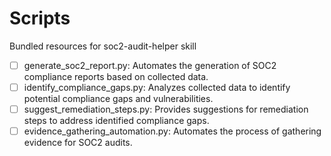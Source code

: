 # Scripts

Bundled resources for soc2-audit-helper skill

- [ ] generate_soc2_report.py: Automates the generation of SOC2 compliance reports based on collected data.
- [ ] identify_compliance_gaps.py: Analyzes collected data to identify potential compliance gaps and vulnerabilities.
- [ ] suggest_remediation_steps.py: Provides suggestions for remediation steps to address identified compliance gaps.
- [ ] evidence_gathering_automation.py: Automates the process of gathering evidence for SOC2 audits.
